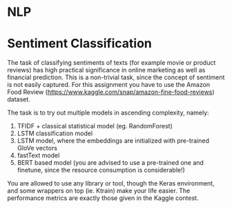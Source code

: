 # NLP
# Sentiment Classification
The task of classifying sentiments of texts (for example movie or product reviews) has high practical significance in online marketing as well as financial prediction. This is a non-trivial task, since the concept of sentiment is not easily captured.
For this assignment you have to use the Amazon Food Review (https://www.kaggle.com/snap/amazon-fine-food-reviews) dataset.

The task is to try out multiple models in ascending complexity, namely:
1.	TFIDF + classical statistical model (eg. RandomForest)
2.	LSTM classification model
3.	LSTM model, where the embeddings are initialized with pre-trained GloVe vectors
4.	fastText model
5.	BERT based model (you are advised to use a pre-trained one and finetune, since the resource consumption is considerable!)

You are allowed to use any library or tool, though the Keras environment, and some wrappers on top (ie. Ktrain) make your life easier. The performance metrics are exactly those given in the Kaggle contest.

